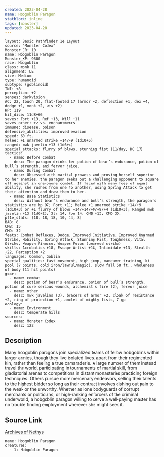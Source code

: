 ```yaml
---
created: 2023-04-28
name: Hobgoblin Paragon
statblock: inline
tags: [monster]
updated: 2023-04-28
---
```

```statblock
layout: Basic Pathfinder 1e Layout
source: "Monster Codex"
Monster_CR: 10
name: Hobgoblin Paragon
Monster_XP: 9600
race: Hobgoblin
class: monk 11
alignment: LE
size: Medium
type: humanoid
subtype: (goblinoid)
INI: +8
perception: +2
senses: darkvision
AC: 22, touch 20, flat-footed 17 (armor +2, deflection +1, dex +4, dodge +1, monk +2, wis +2)
HP: 119
hit_dice: 11d8+66
saves: Fort +13, Ref +13, Will +11
saves_other: +2 vs. enchantments
immune: disease, poison
defensive_abilities: improved evasion
speed: 60 ft.
melee: +1 unarmed strike +14/+9 (1d10+5)
ranged: mwk javelin +13 (1d6+4)
special_attacks: flurry of blows, stunning fist (11/day, DC 17)
tactics:
  - name: Before Combat
    desc: The paragon drinks her potion of bear’s endurance, potion of bull’s strength, and fervor juice.
  - name: During Combat
    desc: Obsessed with martial prowess and proving herself superior to her enemies, the paragon seeks out a challenging opponent to square off against in one-onone combat. If faced with many foes of equal ability, she rushes from one to another, using Spring Attack to get their attention and draw them to her.
  - name: Base Statistics
    desc: Without bear’s endurance and bull’s strength, the paragon’s statistics are hp 97; Fort +11; Melee +1 unarmed strike +14/+9 (1d10+3) or +1 flurry of blows +14/+14/+9/+9/+4 (1d10+3); Ranged mwk javelin +13 (1d6+2); Str 14, Con 14; CMB +13; CMD 30.
pf1e_stats: [18, 18, 18, 10, 14, 8]
BAB: 8
CMB: 15
CMD: 32
feats: Combat Reflexes, Dodge, Improved Initiative, Improved Unarmed Strike, Mobility, Spring Attack, Stunning Fist, Toughness, Vital Strike, Weapon Finesse, Weapon Focus (unarmed strike)
skills: Acrobatics +18, Escape Artist +18, Intimidate +13, Stealth +22, Perception +2
languages: Common, Goblin
special_qualities: fast movement, high jump, maneuver training, ki pool (7 points, cold iron/lawful/magic), slow fall 50 ft., wholeness of body (11 hit points)
gear:
  - name: combat
    desc: potion of bear’s endurance, potion of bull’s strength, potion of cure serious wounds, alchemist’s fire (2), fervor juice
  - name: other
    desc: mwk javelins (3), bracers of armor +2, cloak of resistance +2, ring of protection +1, amulet of mighty fists, 7 gp
ecology:
  - name: Environment
    desc: temperate hills
sources:
  - name: Monster Codex
    desc: 122
```
## Description
Many hobgoblin paragons join specialized teams of fellow hobgoblins within larger armies, though they live isolated lives, apart from their regimented kin, rather than feeling a true camaraderie. A large number of them instead travel the world, participating in tournaments of martial skill, from gladiatorial arenas to competitions in distant monasteries practicing foreign techniques. Others pursue more mercenary endeavors, selling their talents to the highest bidder so long as their contract involves dishing out pain to the weak or the unworthy. Whether as lone bodyguards of corrupt merchants or politicians, or high-ranking enforcers of the criminal underworld, a hobgoblin paragon willing to serve a well-paying master has no trouble finding employment wherever she might seek it.
## Source Link
[Archives of Nethys](https://aonprd.com/MonsterDisplay.aspx?ItemName=Hobgoblin%20Paragon)
```encounter-table
name: Hobgoblin Paragon
creatures:
  - 1: Hobgoblin Paragon
```
